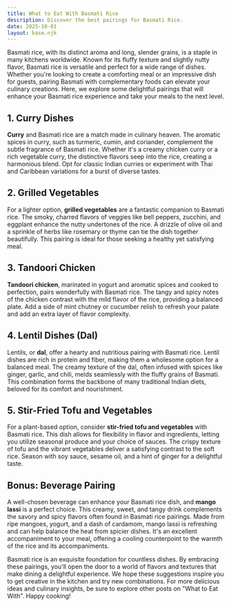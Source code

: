 ```yaml
---
title: What to Eat With Basmati Rice
description: Discover the best pairings for Basmati Rice.
date: 2025-10-01
layout: base.njk
---
```


Basmati rice, with its distinct aroma and long, slender grains, is a staple in many kitchens worldwide. Known for its fluffy texture and slightly nutty flavor, Basmati rice is versatile and perfect for a wide range of dishes. Whether you're looking to create a comforting meal or an impressive dish for guests, pairing Basmati with complementary foods can elevate your culinary creations. Here, we explore some delightful pairings that will enhance your Basmati rice experience and take your meals to the next level.

## **1. Curry Dishes**

**Curry** and Basmati rice are a match made in culinary heaven. The aromatic spices in curry, such as turmeric, cumin, and coriander, complement the subtle fragrance of Basmati rice. Whether it's a creamy chicken curry or a rich vegetable curry, the distinctive flavors seep into the rice, creating a harmonious blend. Opt for classic Indian curries or experiment with Thai and Caribbean variations for a burst of diverse tastes.

## **2. Grilled Vegetables**

For a lighter option, **grilled vegetables** are a fantastic companion to Basmati rice. The smoky, charred flavors of veggies like bell peppers, zucchini, and eggplant enhance the nutty undertones of the rice. A drizzle of olive oil and a sprinkle of herbs like rosemary or thyme can tie the dish together beautifully. This pairing is ideal for those seeking a healthy yet satisfying meal.

## **3. Tandoori Chicken**

**Tandoori chicken**, marinated in yogurt and aromatic spices and cooked to perfection, pairs wonderfully with Basmati rice. The tangy and spicy notes of the chicken contrast with the mild flavor of the rice, providing a balanced plate. Add a side of mint chutney or cucumber relish to refresh your palate and add an extra layer of flavor complexity.

## **4. Lentil Dishes (Dal)**

Lentils, or **dal**, offer a hearty and nutritious pairing with Basmati rice. Lentil dishes are rich in protein and fiber, making them a wholesome option for a balanced meal. The creamy texture of the dal, often infused with spices like ginger, garlic, and chili, melds seamlessly with the fluffy grains of Basmati. This combination forms the backbone of many traditional Indian diets, beloved for its comfort and nourishment.

## **5. Stir-Fried Tofu and Vegetables**

For a plant-based option, consider **stir-fried tofu and vegetables** with Basmati rice. This dish allows for flexibility in flavor and ingredients, letting you utilize seasonal produce and your choice of sauces. The crispy texture of tofu and the vibrant vegetables deliver a satisfying contrast to the soft rice. Season with soy sauce, sesame oil, and a hint of ginger for a delightful taste.

## **Bonus: Beverage Pairing**

A well-chosen beverage can enhance your Basmati rice dish, and **mango lassi** is a perfect choice. This creamy, sweet, and tangy drink complements the savory and spicy flavors often found in Basmati rice pairings. Made from ripe mangoes, yogurt, and a dash of cardamom, mango lassi is refreshing and can help balance the heat from spicier dishes. It's an excellent accompaniment to your meal, offering a cooling counterpoint to the warmth of the rice and its accompaniments.

Basmati rice is an exquisite foundation for countless dishes. By embracing these pairings, you'll open the door to a world of flavors and textures that make dining a delightful experience. We hope these suggestions inspire you to get creative in the kitchen and try new combinations. For more delicious ideas and culinary insights, be sure to explore other posts on "What to Eat With". Happy cooking!